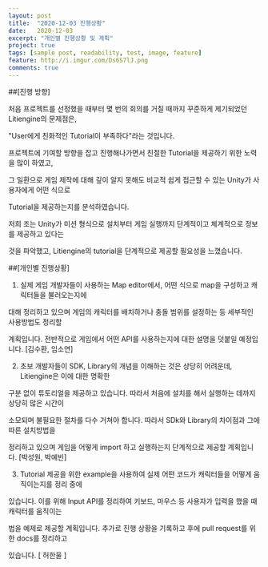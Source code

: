 ```yaml
---
layout: post
title:  "2020-12-03 진행상황"
date:   2020-12-03
excerpt: "개인별 진행상황 및 계획"
project: true
tags: [sample post, readability, test, image, feature]
feature: http://i.imgur.com/Ds6S7lJ.png
comments: true
---
```



##[진행 방향]

처음 프로젝트를 선정했을 때부터 몇 번의 회의를 거칠 때까지 꾸준하게 제기되었던 Litiengine의 문제점은,

"User에게 친화적인 Tutorial이 부족하다"라는 것입니다.

프로젝트에 기여할 방향을 잡고 진행해나가면서 친절한 Tutorial을 제공하기 위한 노력을 많이 하였고,

그 일환으로 게임 제작에 대해 깊이 알지 못해도 비교적 쉽게 접근할 수 있는 Unity가 사용자에게 어떤 식으로 

Tutorial을 제공하는지를 분석하였습니다.

저희 조는 Unity가 미션 형식으로 설치부터 게임 실행까지 단계적이고 체계적으로 정보를 제공하고 있다는 

것을 파악했고, Litiengine의 tutorial을 단계적으로 제공할 필요성을 느꼈습니다.


##[개인별 진행상황]

1) 실제 게임 개발자들이 사용하는 Map editor에서, 어떤 식으로 map을 구성하고 캐릭터들을 불러오는지에 

  대해 정리하고 있으며 게임의 캐릭터를 배치하거나 충돌 범위를 설정하는 등 세부적인 사용방법도 정리할 

  계획입니다. 전반적으로 게임에서 어떤 API를 사용하는지에 대한 설명을 덧붙일 예정입니다. [김수환, 임소연]


2) 초보 개발자들이 SDK, Library의 개념을 이해하는 것은 상당히 어려운데, Litiengine은 이에 대한 명확한

  구분 없이 튜토리얼을 제공하고 있습니다. 따라서 처음에 설치를 해서 실행하는 데까지 상당히 많은  시간이

  소모되며 불필요한 절차를 다수 거쳐야 합니다. 따라서 SDk와 Library의 차이점과 그에 따른 설치방법을 

  정리하고 있으며 게임을 어떻게 import 하고 실행하는지 단계적으로 제공할 계획입니다. [박성원, 박예빈]


3) Tutorial 제공을 위한 example을 사용하여 실제 어떤 코드가 캐릭터들을 어떻게 움직이는지를 정리 중에

  있습니다. 이를 위해 Input API를 정리하여 키보드, 마우스 등 사용자가 입력을 했을 때 캐릭터를 움직이는 

  법을 예제로 제공할 계획입니다. 추가로 진행 상황을 기록하고 후에 pull request를 위한 docs를 정리하고 

  있습니다. [ 허한울 ]


